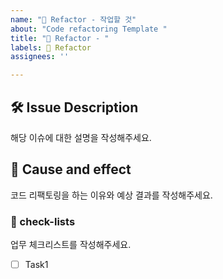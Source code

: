 ```yaml
---
name: "🔨 Refactor - 작업할 것"
about: "Code refactoring Template "
title: "🔨 Refactor - "
labels: 🔨 Refactor
assignees: ''

---
```


## 🛠️ Issue Description
[//]: # (이슈 설명)
해당 이슈에 대한 설명을 작성해주세요.

## 💭 Cause and effect
[//]: # (리팩토링 원인과 결과)
코드 리팩토링을 하는 이유와 예상 결과를 작성해주세요.

### 📝 check-lists
[//]: # (체크리스트 설정)
업무 체크리스트를 작성해주세요.
- [ ] Task1
